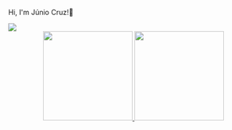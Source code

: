 Hi, I'm Júnio Cruz!👋
  <div>
      <a href="https://www.linkedin.com/in/junio-cruz-307995212/" target="_blank"><img src="https://img.shields.io/badge/LinkedIn-0077B5?style=for-the-   badge&logo=linkedin&logoColor=white" target="_blank"></a>
  </div>
<div align="center">
<a href="https://github.com/junio-cruz">
  <img height="180em" src="https://github-readme-stats.vercel.app/api?username=junio-cruz&show_icons=true&theme=dark&include_all_commits=true&count_private=true"/>
  <img height="180em" src="https://github-readme-stats.vercel.app/api/top-langs/?username=junio-cruz&layout=compact&langs_count=7&theme=dark"/>
</div> 

